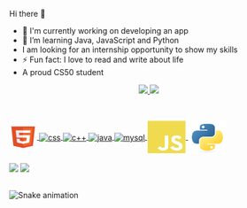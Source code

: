 Hi there 👋

- 🔭 I'm currently working on developing an app
- 🌱 I’m learning Java, JavaScript and Python
- I am looking for an internship opportunity to show my skills
- ⚡ Fun fact: I love to read and write about life
- A proud CS50 student 



<div align="center">
  <a href="https://github.com/AnaTeresaTeixeira">
  <img height="150em" src="https://github-readme-stats.vercel.app/api?username=AnaTeresaTeixeira&show_icons=true&theme=dark&include_all_commits=true&count_private=true"/>
  <img height="150em" src="https://github-readme-stats.vercel.app/api/top-langs/?username=AnaTeresaTeixeira&layout=compact&langs_count=7&theme=dark"/>
</div>
  
  ##
  
 <div style="display: inline_block"><br>
    <img align="center" alt="html" height="40" width="50" 
src="https://raw.githubusercontent.com/devicons/devicon/master/icons/html5/html5-original.svg">
   <img align="center" alt="css" height="40" width="50" 
src="https://cdn.jsdelivr.net/gh/devicons/devicon/icons/css3/css3-original.svg" />
  <img align="center" alt="c++" height="40" width="50" 
src="https://cdn.jsdelivr.net/gh/devicons/devicon/icons/cplusplus/cplusplus-original.svg" />
  <img align="center" alt="java" height="60" width="70"  
src="https://cdn.jsdelivr.net/gh/devicons/devicon/icons/java/java-original-wordmark.svg" />
  <img align="center" alt="mysql" height="60" width="70" 
src="https://cdn.jsdelivr.net/gh/devicons/devicon/icons/mysql/mysql-original-wordmark.svg" />
   <img align="center" alt="js" height="60" width="70" 
src="https://raw.githubusercontent.com/devicons/devicon/master/icons/javascript/javascript-plain.svg" />
   <img align="center" alt="py" height="60" width="70" 
src="https://raw.githubusercontent.com/devicons/devicon/master/icons/python/python-original.svg" />
         
</div>

<div> 
  <br>
   <a href="https://www.linkedin.com/in/anateresateixeira/" target="_blank"><img src="https://img.shields.io/badge/-LinkedIn-%230077B5?style=for-the-badge&logo=linkedin&logoColor=white" target="_blank"></a> 
   <a href="https://www.youtube.com/channel/UCQM7yq6U69iodgZd9nAsZKw" target="_blank"><img src="https://img.shields.io/badge/-youtube-%230077B5?style=for-the-badge&logo=Youtube&logoColor=white" target="_blank"></a> 
    
##

![Snake animation](https://github.com/AnaTeresaTeixeira/AnaTeresaTeixeira/blob/output/github-contribution-grid-snake.svg)
 
</div>


